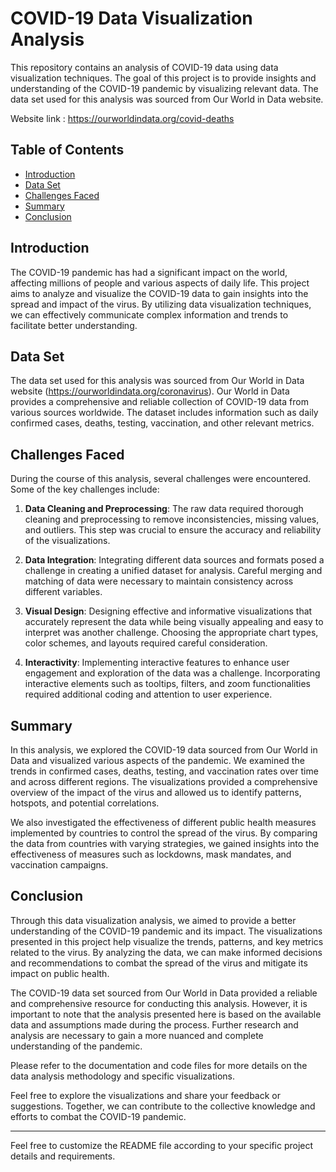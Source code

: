 # COVID-19 Data Visualization Analysis

This repository contains an analysis of COVID-19 data using data visualization techniques. The goal of this project is to provide insights and understanding of the COVID-19 pandemic by visualizing relevant data. The data set used for this analysis was sourced from Our World in Data website.

Website link : https://ourworldindata.org/covid-deaths

## Table of Contents

- [Introduction](#introduction)
- [Data Set](#data-set)
- [Challenges Faced](#challenges-faced)
- [Summary](#summary)
- [Conclusion](#conclusion)

## Introduction

The COVID-19 pandemic has had a significant impact on the world, affecting millions of people and various aspects of daily life. This project aims to analyze and visualize the COVID-19 data to gain insights into the spread and impact of the virus. By utilizing data visualization techniques, we can effectively communicate complex information and trends to facilitate better understanding.

## Data Set

The data set used for this analysis was sourced from Our World in Data website (https://ourworldindata.org/coronavirus). Our World in Data provides a comprehensive and reliable collection of COVID-19 data from various sources worldwide. The dataset includes information such as daily confirmed cases, deaths, testing, vaccination, and other relevant metrics.

## Challenges Faced

During the course of this analysis, several challenges were encountered. Some of the key challenges include:

1. **Data Cleaning and Preprocessing**: The raw data required thorough cleaning and preprocessing to remove inconsistencies, missing values, and outliers. This step was crucial to ensure the accuracy and reliability of the visualizations.

2. **Data Integration**: Integrating different data sources and formats posed a challenge in creating a unified dataset for analysis. Careful merging and matching of data were necessary to maintain consistency across different variables.

3. **Visual Design**: Designing effective and informative visualizations that accurately represent the data while being visually appealing and easy to interpret was another challenge. Choosing the appropriate chart types, color schemes, and layouts required careful consideration.

4. **Interactivity**: Implementing interactive features to enhance user engagement and exploration of the data was a challenge. Incorporating interactive elements such as tooltips, filters, and zoom functionalities required additional coding and attention to user experience.

## Summary

In this analysis, we explored the COVID-19 data sourced from Our World in Data and visualized various aspects of the pandemic. We examined the trends in confirmed cases, deaths, testing, and vaccination rates over time and across different regions. The visualizations provided a comprehensive overview of the impact of the virus and allowed us to identify patterns, hotspots, and potential correlations.

We also investigated the effectiveness of different public health measures implemented by countries to control the spread of the virus. By comparing the data from countries with varying strategies, we gained insights into the effectiveness of measures such as lockdowns, mask mandates, and vaccination campaigns.

## Conclusion

Through this data visualization analysis, we aimed to provide a better understanding of the COVID-19 pandemic and its impact. The visualizations presented in this project help visualize the trends, patterns, and key metrics related to the virus. By analyzing the data, we can make informed decisions and recommendations to combat the spread of the virus and mitigate its impact on public health.

The COVID-19 data set sourced from Our World in Data provided a reliable and comprehensive resource for conducting this analysis. However, it is important to note that the analysis presented here is based on the available data and assumptions made during the process. Further research and analysis are necessary to gain a more nuanced and complete understanding of the pandemic.

Please refer to the documentation and code files for more details on the data analysis methodology and specific visualizations.

Feel free to explore the visualizations and share your feedback or suggestions. Together, we can contribute to the collective knowledge and efforts to combat the COVID-19 pandemic.

---

Feel free to customize the README file according to your specific project details and requirements.
